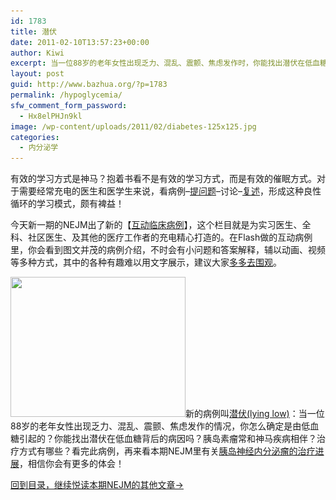 ```yaml
---
id: 1783
title: 潜伏
date: 2011-02-10T13:57:23+00:00
author: Kiwi
excerpt: 当一位88岁的老年女性出现乏力、混乱、震颤、焦虑发作时，你能找出潜伏在低血糖背后的病因吗？
layout: post
guid: http://www.bazhua.org/?p=1783
permalink: /hypoglycemia/
sfw_comment_form_password:
  - Hx8elPHJn9kl
image: /wp-content/uploads/2011/02/diabetes-125x125.jpg
categories:
  - 内分泌学
---
```

有效的学习方式是神马？抱着书看不是有效的学习方式，而是有效的催眠方式。对于需要经常充电的医生和医学生来说，看病例&#8211;<a href="http://www.sciencemag.org/content/early/2011/01/19/science.1199327.abstract" target="_self">提问题</a>&#8211;讨论&#8211;<a href="http://www.wired.com/wiredscience/2011/01/learning-methods/" target="_self">复述</a>，形成这种良性循环的学习模式，颇有裨益！

今天新一期的NEJM出了新的【<a href="http://www.nejm.org/multimedia/interactive-medical-case" target="_self">互动临床病例</a>】，这个栏目就是为实习医生、全科、社区医生、及其他的医疗工作者的充电精心打造的。在Flash做的互动病例里，你会看到图文并茂的病例介绍，不时会有小问题和答案解释，辅以动画、视频等多种方式，其中的各种有趣难以用文字展示，建议大家<a href="http://www.nejm.org/multimedia/interactive-medical-case" target="_self">多多去围观</a>。

[<img class="alignright size-full wp-image-1787" title="sokor" src="/wp-content/uploads/2011/02/sokor.jpg" alt="" width="280" height="224" srcset="/wp-content/uploads/2011/02/sokor.jpg 400w, /wp-content/uploads/2011/02/sokor-150x120.jpg 150w, /wp-content/uploads/2011/02/sokor-300x240.jpg 300w" sizes="(max-width: 280px) 100vw, 280px" />](http://www.nejm.org/doi/full/10.1056/NEJMimc1008281#figure=preview.jpg)新的病例叫<a href="http://www.nejm.org/doi/full/10.1056/NEJMimc1008281#figure=preview.jpg" target="_self">潜伏(lying low)</a>：当一位88岁的老年女性出现乏力、混乱、震颤、焦虑发作的情况，你怎么确定是由低血糖引起的？你能找出潜伏在低血糖背后的病因吗？胰岛素瘤常和神马疾病相伴？治疗方式有哪些？看完此病例，再来看本期NEJM里有关[胰岛神经内分泌瘤的治疗进展](http://www.bazhua.org/2011/02/pancreatic.html)，相信你会有更多的体会！

[回到目录，继续悦读本期NEJM的其他文章→](http://www.bazhua.org/2011/02/nejm2011-2-10.html)
